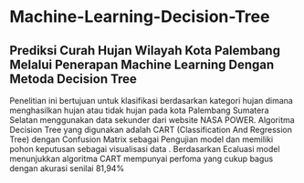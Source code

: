 # Machine-Learning-Decision-Tree
## Prediksi Curah Hujan Wilayah Kota Palembang Melalui Penerapan Machine Learning Dengan Metoda Decision Tree
Penelitian ini bertujuan untuk klasifikasi berdasarkan kategori hujan dimana menghasilkan hujan atau tidak hujan pada kota Palembang Sumatera Selatan menggunakan data sekunder dari website NASA POWER. Algoritma Decision Tree yang digunakan adalah CART (Classification And Regression Tree) dengan Confusion Matrix sebagai Pengujian model dan memiliki pohon keputusan sebagai visualisasi data . Berdasarkan Ecaluasi model menunjukkan algoritma CART mempunyai perfoma yang cukup bagus dengan akurasi senilai 81,94%
